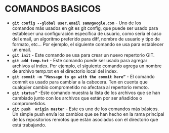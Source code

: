 # COMANDOS BASICOS

* **`git config --global user.email sam@google.com`** - Uno de los comandos más usados en git es git config, que puede ser usado para establecer una configuración específica de usuario, como sería el caso del email, un algoritmo preferido para diff, nombre de usuario y tipo de formato, etc… Por ejemplo, el siguiente comando se usa para establecer un email.
* **`git init`** - Este comando se usa para crear un nuevo repertorio GIT.
* **`git add temp.txt`** - Este comando puede ser usado para agregar archivos al index. Por ejemplo, el siguiente comando agrega un nombre de archivo temp.txt en el directorio local del index.
* **`git commit –m “Message to go with the commit here”`** - El comando commit es usado para cambiar a la cabecera. Ten en cuenta que cualquier cambio comprometido no afectara al repertorio remoto.
* **`git status”`** -Este comando muestra la lista de los archivos que se han cambiado junto con los archivos que están por ser añadidos o comprometidos.
* **`git push  origin master`** - Este es uno de los comandos más básicos. Un simple push envía los cambios que se han hecho en la rama principal de los repositorios remotos que están asociados con el directorio que está trabajando.
